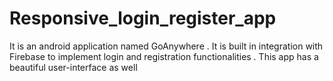 # Responsive_login_register_app
It is an android application named GoAnywhere . It is built in integration with Firebase to implement login and registration functionalities . This app has a beautiful user-interface as well
